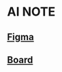 # AI NOTE

## [Figma](https://www.figma.com/file/2yqOHhkxJdu8b5UeIFLgHB/AI-Note?type=design&node-id=0-1&mode=design&t=ikXK07mRpcfoDUVY-0)
## [Board](https://github.com/users/miladesmailpour/projects/3)

